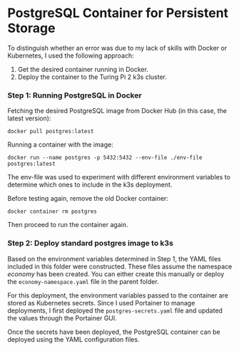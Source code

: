 # PostgreSQL Container for Persistent Storage  

To distinguish whether an error was due to my lack of skills with Docker or Kubernetes, I used the following approach:  

1. Get the desired container running in Docker.  
2. Deploy the container to the Turing Pi 2 k3s cluster.  

### Step 1: Running PostgreSQL in Docker  ###

Fetching the desired PostgreSQL image from Docker Hub (in this case, the latest version):  

```docker pull postgres:latest```

Running a container with the image:

```docker run --name postgres -p 5432:5432 --env-file ./env-file postgres:latest```

The env-file was used to experiment with different environment variables to determine which ones to include in the k3s deployment.

Before testing again, remove the old Docker container:

```docker container rm postgres```

Then proceed to run the container again.

### Step 2: Deploy standard postgres image to k3s  ###

Based on the environment variables determined in Step 1, the YAML files included in this folder were constructed. These files assume the namespace *economy* has been created. You can either create this manually or deploy the ```economy-namespace.yaml``` file in the parent folder.

For this deployment, the environment variables passed to the container are stored as Kubernetes secrets. Since I used Portainer to manage deployments, I first deployed the ```postgres-secrets.yaml``` file and updated the values through the Portainer GUI.

Once the secrets have been deployed, the PostgreSQL container can be deployed using the YAML configuration files.
